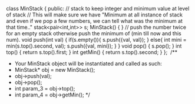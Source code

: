 class MinStack {
public:
// stack to keep integer and minimum value at level of stack
// This will make sure we have "Minimum at all instance of stack and even if we pop a few numbers, we can tell what was the minimum at that time.."
stack<pair<int,int>> s;
MinStack() {
}
// push the number twice for an empty stack otherwise push the minimum of (min till now and this num).
void push(int val) {
if(s.empty()){
s.push({val, val});
}
else{
int mini = min(s.top().second, val);
s.push({val, mini});
}
}
void pop() {
s.pop();
}
int top() {
return s.top().first;
}
int getMin() {
return s.top().second;
}
};
​
/**
* Your MinStack object will be instantiated and called as such:
* MinStack* obj = new MinStack();
* obj->push(val);
* obj->pop();
* int param_3 = obj->top();
* int param_4 = obj->getMin();
*/